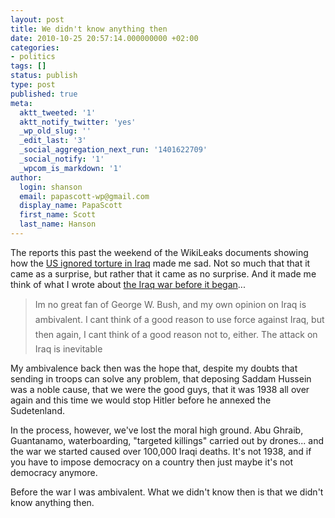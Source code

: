 ```yaml
---
layout: post
title: We didn't know anything then
date: 2010-10-25 20:57:14.000000000 +02:00
categories:
- politics
tags: []
status: publish
type: post
published: true
meta:
  aktt_tweeted: '1'
  aktt_notify_twitter: 'yes'
  _wp_old_slug: ''
  _edit_last: '3'
  _social_aggregation_next_run: '1401622709'
  _social_notify: '1'
  _wpcom_is_markdown: '1'
author:
  login: shanson
  email: papascott-wp@gmail.com
  display_name: PapaScott
  first_name: Scott
  last_name: Hanson
---
```

<p>The reports this past the weekend of the WikiLeaks documents showing how the <a href="http://www.guardian.co.uk/world/2010/oct/22/iraq-war-logs-military-leaks">US ignored torture in Iraq</a> made me sad. Not so much that that it came as a surprise, but rather that it came as no surprise. And it made me think of what I wrote about <a href="http://www.papascott.de/archives/2002/09/24/how-did-we-get-into-this-mess/">the Iraq war before it began</a>...</p>
<blockquote><p>Im no great fan of George W. Bush, and my own opinion on Iraq is ambivalent. I cant think of a good reason to use force against Iraq, but then again, I cant think of a good reason not to, either. The attack on Iraq is inevitable</p></blockquote>
<p>My ambivalence back then was the hope that, despite my doubts that sending in troops can solve any problem, that deposing Saddam Hussein was a noble cause, that we were the good guys, that it was 1938 all over again and this time we would stop Hitler before he annexed the Sudetenland.</p>
<p>In the process, however, we've lost the moral high ground. Abu Ghraib, Guantanamo, waterboarding, "targeted killings" carried out by drones... and the war we started caused over 100,000 Iraqi deaths. It's not 1938, and if you have to impose democracy on a country then just maybe it's not democracy anymore.</p>
<p>Before the war I was ambivalent. What we didn't know then is that we didn't know anything then.</p>

